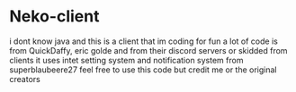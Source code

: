 # Neko-client
i dont know java and this is a client that im coding for fun
a lot of code is from QuickDaffy, eric golde and from their discord servers or skidded from clients
it uses intet setting system and notification system from superblaubeere27
feel free to use this code but credit me or the original creators
